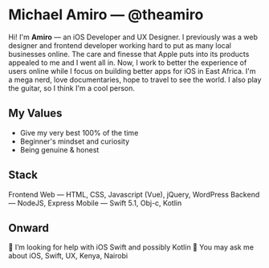 # Michael Amiro — @theamiro
Hi! I'm **Amiro** — an iOS Developer and UX Designer. I previously was a web designer and frontend developer working hard to put as many local businesses online. The care and finesse that Apple puts into its products appealed to me and I went all in. Now, I work to better the experience of users online while I focus on building better apps for iOS in East Africa. I'm a mega nerd, love documentaries, hope to travel to see the world. I also play the guitar, so I think I'm a cool person.

## My Values
- Give my very best 100% of the time
- Beginner's mindset and curiosity
- Being genuine & honest

## Stack
Frontend Web — HTML, CSS, Javascript (Vue), jQuery, WordPress
Backend — NodeJS, Express
Mobile — Swift 5.1, Obj-c, Kotlin

## Onward
🤔 I’m looking for help with iOS Swift and possibly Kotlin
💬 You may ask me about iOS, Swift, UX, Kenya, Nairobi
